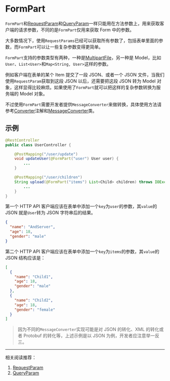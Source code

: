 # FormPart

`FormPart`和[RequestParam](RequestParam.md)和[QueryParam](QueryParam.md)一样只能用在方法参数上，用来获取客户端的请求参数，不同的是`FormPart`仅用来获取 Form 中的参数。

大多数情况下，使用`RequestParams`已经可以获取所有参数了，包括表单里面的参数，而`FormPart`可以让一些复杂参数变得更简单。

`FormPart`支持的参数类型有两种，一种是[MultipartFile](../class/MultipartFile.md)，另一种是 Model，比如`User`、`List<User>`和`Map<String, User>`这样的参数。

例如客户端在表单的某个 Item 提交了一段 JSON、或者一个 JSON 文件，当我们使用`RequestParam`获取到这段 JSON 以后，还需要把这段 JSON 转为 Model 对象，这样显得比较麻烦。如果使用了`FormPart`就可以把这样的复杂参数转换为服务端的 Model 对象。

不过使用`FormPart`需要开发者提供`MessageConverter`来做转换，具体使用方法请参考[Converter](Converter.md)注解和[MessageConverter](../class/MessageConverter.md)类。

## 示例

```java
@RestController
public class UserController {

    @PostMapping("/user/update")
    void updateUser(@FormPart("user") User user) {
        ...
    }

    @PostMapping("/user/children")
    String upload(@FormPart("items") List<Child> children) throws IOException {
        ...
    }
}
```

第一个 HTTP API 客户端应该在表单中添加一个`key`为`user`的参数，其`value`的 JSON 就是`User`转为 JSON 字符串后的结果。

```json
{
  "name": "AndServer",
  "age": 18,
  "gender": "male"
}
```

第二个 HTTP API 客户端应该在表单中添加一个`key`为`items`的参数，其`value`的 JSON 结构应该是：

```json
[
  {
    "name": "Child1",
    "age": 18,
    "gender": "male"
  },
  {
    "name": "Child2",
    "age": 18,
    "gender": "female"
  }
]
```

> 因为不同的`MessageConverter`实现可能是对 JSON 的转化、XML 的转化或者 Protobuf 的转化等，上述示例是以 JSON 为例，开发者应注意举一反三。

---

相关阅读推荐：

1. [RequestParam](RequestParam.md)
2. [QueryParam](QueryParam.md)
